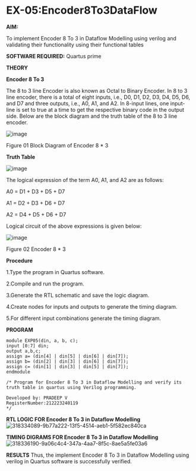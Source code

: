 

# EX-05:Encoder8To3DataFlow

**AIM:**

To implement  Encoder 8 To 3 in Dataflow Modelling using verilog and validating their functionality using their functional tables

**SOFTWARE REQUIRED:** Quartus prime

**THEORY**

**Encoder 8 To 3**

The 8 to 3 line Encoder is also known as Octal to Binary Encoder. In 8 to 3 line encoder, there is a total of eight inputs, i.e., D0, D1, D2, D3, D4, D5, D6, and D7 and three outputs, i.e., A0, A1, and A2. In 8-input lines, one input-line is set to true at a time to get the respective binary code in the output side. Below are the block diagram and the truth table of the 8 to 3 line encoder.

![image](https://github.com/naavaneetha/ENCODER8TO3DATAFLOW/assets/154305477/0bc242c1-eb9e-4c47-afe5-30428470efc3)

Figure 01  Block Diagram of Encoder 8 * 3

**Truth Table**

![image](https://github.com/naavaneetha/ENCODER8TO3DATAFLOW/assets/154305477/35496b14-ae6e-4cd1-9abd-d6736b576575)

The logical expression of the term A0, A1, and A2 are as follows:

A0 = D1 + D3 + D5 + D7

A1 = D2 + D3 + D6 + D7

A2 = D4 + D5 + D6 + D7

Logical circuit of the above expressions is given below:

![image](https://github.com/naavaneetha/ENCODER8TO3DATAFLOW/assets/154305477/95acaee6-c873-4c75-89eb-ef09fb158053)

Figure 02  Encoder 8 * 3

**Procedure**

1.Type the program in Quartus software.

2.Compile and run the program.

3.Generate the RTL schematic and save the logic diagram.

4.Create nodes for inputs and outputs to generate the timing diagram.

5.For different input combinations generate the timing diagram.

**PROGRAM**

```
module EXP05(din, a, b, c); 
input [0:7] din; 
output a,b,c; 
assign a= (din[4] | din[5] | din[6] | din[7]); 
assign b= (din[2] | din[3] | din[6] | din[7]);
assign c= (din[1] | din[3] | din[5] | din[7]);
endmodule

```



```
/* Program for Encoder 8 To 3 in Dataflow Modelling and verify its truth table in quartus using Verilog programming. 

Developed by: PRADEEP V
RegisterNumber:212223240119
*/
```

**RTL LOGIC FOR Encoder 8 To 3 in Dataflow Modelling**
![318334089-9b77a222-13f5-4514-aeb1-5f582ec840ca](https://github.com/velupradeep/ENCODER8TO3DATAFLOW/assets/150329341/5919d482-9ae3-430d-bcbf-e2b79d4bd8de)

**TIMING DIGRAMS FOR Encoder 8 To 3 in Dataflow Modelling**
![318336190-9a06c4c4-347a-4aa7-8f5c-8ae5a5fe03a6](https://github.com/velupradeep/ENCODER8TO3DATAFLOW/assets/150329341/00861236-e124-40ef-98cd-eb5be3ad991e)

**RESULTS**
Thus, the implement Encoder 8 To 3 in Dataflow Modelling using verilog in Quartus software is successfully verified.



